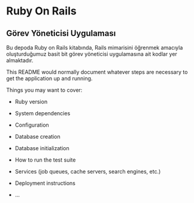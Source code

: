 # Ruby On Rails 
## Görev Yöneticisi Uygulaması

Bu depoda Ruby on Rails kitabında, Rails mimarisini öğrenmek amacıyla oluşturduğumuz basit bit görev yöneticisi uygulamasına ait  kodlar yer almaktadır.


This README would normally document whatever steps are necessary to get the
application up and running.

Things you may want to cover:

* Ruby version

* System dependencies

* Configuration

* Database creation

* Database initialization

* How to run the test suite

* Services (job queues, cache servers, search engines, etc.)

* Deployment instructions

* ...
